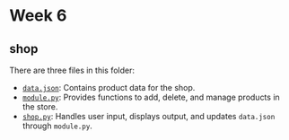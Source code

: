 # Week 6

<!-- ## calculator

There are two files in this folder:
- [`module.py`](./new/): Contains functions for mathematical calculations.
- [`main.py`](./new/): Handles user input and uses `module.py` functions to perform calculations. -->

## shop

There are three files in this folder:
- [`data.json`](./shop/data.json): Contains product data for the shop.
- [`module.py`](./shop/module.py): Provides functions to add, delete, and manage products in the store.
- [`shop.py`](./shop/shop.py): Handles user input, displays output, and updates `data.json` through `module.py`.


